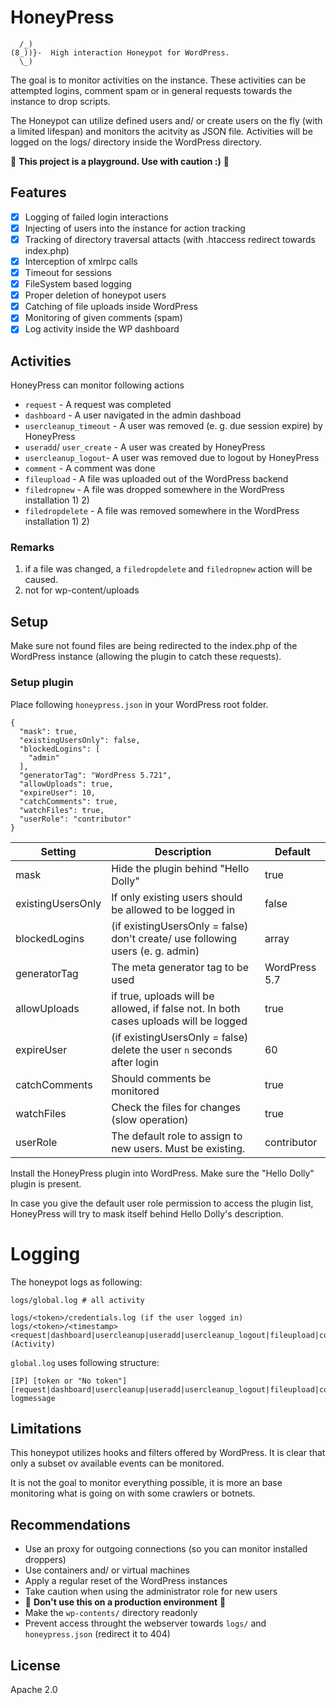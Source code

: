 # HoneyPress

```
  /_)
(8_))}-  High interaction Honeypot for WordPress.
  \_)   
```

The goal is to monitor activities on the instance. These activities can be attempted logins, comment spam or in general requests towards the instance to drop scripts.

The Honeypot can utilize defined users and/ or create users on the fly (with a limited lifespan) and monitors the acitvity as JSON file. Activities will be logged on the logs/ directory inside the WordPress directory.

🛑 **This project is a playground. Use with caution :)** 🛑 

## Features

- [x] Logging of failed login interactions
- [x] Injecting of users into the instance for action tracking
- [x] Tracking of directory traversal attacts (with .htaccess redirect towards index.php)
- [x] Interception of xmlrpc calls
- [x] Timeout for sessions
- [x] FileSystem based logging
- [X] Proper deletion of honeypot users
- [x] Catching of file uploads inside WordPress
- [x] Monitoring of given comments (spam)
- [x] Log activity inside the WP dashboard

## Activities

HoneyPress can monitor following actions

- `request` - A request was completed
- `dashboard` - A user navigated in the admin dashboad
- `usercleanup_timeout` - A user was removed (e. g. due session expire) by HoneyPress
- `useradd`/ `user_create` - A user was created by HoneyPress
- `usercleanup_logout`- A user was removed due to logout by HoneyPress
- `comment` - A comment was done
- `fileupload` - A file was uploaded out of the WordPress backend
- `filedropnew` - A file was dropped somewhere in the WordPress installation 1) 2)
- `filedropdelete` - A file was removed somewhere in the WordPress installation 1) 2)

### Remarks 
1) if a file was changed, a `filedropdelete` and `filedropnew` action will be caused.
2) not for wp-content/uploads

## Setup

Make sure not found files are being redirected to the index.php of the WordPress instance (allowing the plugin to catch these requests).

### Setup plugin


Place following `honeypress.json` in your WordPress root folder.

```
{
  "mask": true,
  "existingUsersOnly": false,
  "blockedLogins": [
    "admin"
  ],
  "generatorTag": "WordPress 5.721",
  "allowUploads": true,
  "expireUser": 10,
  "catchComments": true,
  "watchFiles": true,
  "userRole": "contributor"
}
```
|Setting|Description|Default|
|---|---|--|
|mask|Hide the plugin behind "Hello Dolly"|true|
|existingUsersOnly|If only existing users should be allowed to be logged in|false|
|blockedLogins|(if existingUsersOnly = false) don't create/ use following users (e. g. admin)| array|
|generatorTag|The meta generator tag to be used|WordPress 5.7|
|allowUploads|if true, uploads will be allowed, if false not. In both cases uploads will be logged|true|
|expireUser|(if existingUsersOnly = false) delete the user `n` seconds after login|60|
|catchComments|Should comments be monitored|true|
|watchFiles|Check the files for changes (slow operation)|true|
|userRole|The default role to assign to new users. Must be existing.|contributor|

Install the HoneyPress plugin into WordPress. Make sure the "Hello Dolly" plugin is present. 

In case you give the default user role permission to access the plugin list, HoneyPress will try to mask itself behind Hello Dolly's description.

# Logging

The honeypot logs as following:

```
logs/global.log # all activity

logs/<token>/credentials.log (if the user logged in)
logs/<token>/<timestamp><request|dashboard|usercleanup|useradd|usercleanup_logout|fileupload|comment|filedropnew|filedropdelete>.log (Activity)
```

`global.log` uses following structure:

```
[IP] [token or "No token"] [request|dashboard|usercleanup|useradd|usercleanup_logout|fileupload|comment|filedropnew|filedropdelete] logmessage
```

## Limitations

This honeypot utilizes hooks and filters offered by WordPress. It is clear that only a subset ov available events can be monitored.

It is not the goal to monitor everything possible, it is more an base monitoring what is going on with some crawlers or botnets.

## Recommendations

- Use an proxy for outgoing connections (so you can monitor installed droppers)
- Use containers and/ or virtual machines
- Apply a regular reset of the WordPress instances
- Take caution when using the administrator role for new users
- 🛑 **Don't use this on a production environment** 🛑 
- Make the `wp-contents/` directory readonly
- Prevent access throught the webserver towards `logs/` and `honeypress.json` (redirect it to 404)

## License

Apache 2.0